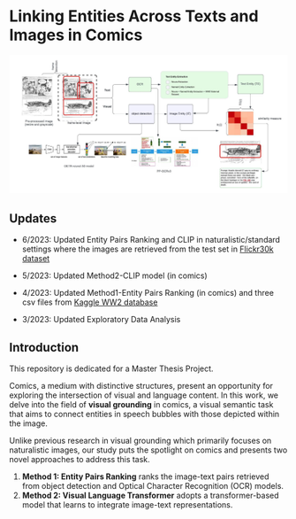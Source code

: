 # Linking Entities Across Texts and Images in Comics
<img src="Method1.jpeg" width="800"> 

## Updates

* 6/2023: Updated Entity Pairs Ranking and CLIP in naturalistic/standard settings where the images are retrieved from the test set in [Flickr30k dataset](https://github.com/BryanPlummer/flickr30k_entities)

* 5/2023: Updated Method2-CLIP model (in comics) 

* 4/2023: Updated Method1-Entity Pairs Ranking (in comics) and three csv files from [Kaggle WW2 database](https://www.kaggle.com/datasets/ramjasmaurya/world-war-2-archive)

* 3/2023: Updated Exploratory Data Analysis 

## Introduction
This repository is dedicated for a Master Thesis Project.  

Comics, a medium with distinctive structures, present an opportunity for exploring the intersection of visual and language content. In this work, we delve into the field of **visual grounding** in comics, a visual semantic task that aims to connect entities in speech bubbles with those depicted within the image. 

Unlike previous research in visual grounding which primarily focuses on naturalistic images, our study puts the spotlight on comics and presents two novel approaches to address this task. 

1. **Method 1: Entity Pairs Ranking** ranks the image-text pairs retrieved from object detection and Optical Character Recognition (OCR) models. 
2. **Method 2: Visual Language Transformer** adopts a transformer-based model that learns to integrate image-text representations. 

